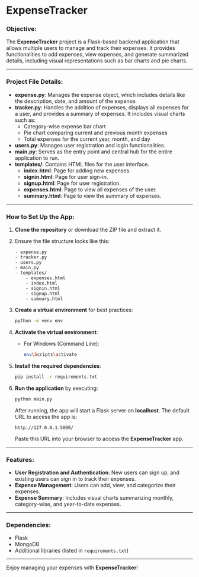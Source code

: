 # ExpenseTracker

### Objective:
The **ExpenseTracker** project is a Flask-based backend application that allows multiple users to manage and track their expenses. It provides functionalities to add expenses, view expenses, and generate summarized details, including visual representations such as bar charts and pie charts.

---

### Project File Details:

- **expense.py**: Manages the expense object, which includes details like the description, date, and amount of the expense.
- **tracker.py**: Handles the addition of expenses, displays all expenses for a user, and provides a summary of expenses. It includes visual charts such as:
  - Category-wise expense bar chart
  - Pie chart comparing current and previous month expenses
  - Total expenses for the current year, month, and day
- **users.py**: Manages user registration and login functionalities.
- **main.py**: Serves as the entry point and central hub for the entire application to run.
- **templates/**: Contains HTML files for the user interface.
  - **index.html**: Page for adding new expenses.
  - **signin.html**: Page for user sign-in.
  - **signup.html**: Page for user registration.
  - **expenses.html**: Page to view all expenses of the user.
  - **summary.html**: Page to view the summary of expenses.

---

### How to Set Up the App:

1. **Clone the repository** or download the ZIP file and extract it.
2. Ensure the file structure looks like this:
    ```
    - expense.py
    - tracker.py
    - users.py
    - main.py
    - templates/
        - expenses.html
        - index.html
        - signin.html
        - signup.html
        - summary.html
    ```
3. **Create a virtual environment** for best practices:
    ```bash
    python -m venv env
    ```
4. **Activate the virtual environment**:
    - For Windows (Command Line):
      ```bash
      env\Scripts\activate
      ```
5. **Install the required dependencies**:
    ```bash
    pip install -r requirements.txt
    ```
6. **Run the application** by executing:
    ```bash
    python main.py
    ```

   After running, the app will start a Flask server on **localhost**. The default URL to access the app is:
   ```
   http://127.0.0.1:5000/
   ```

   Paste this URL into your browser to access the **ExpenseTracker** app.

---

### Features:

- **User Registration and Authentication**: New users can sign up, and existing users can sign in to track their expenses.
- **Expense Management**: Users can add, view, and categorize their expenses.
- **Expense Summary**: Includes visual charts summarizing monthly, category-wise, and year-to-date expenses.
  
---

### Dependencies:

- Flask
- MongoDB
- Additional libraries (listed in `requirements.txt`)

---

Enjoy managing your expenses with **ExpenseTracker**!